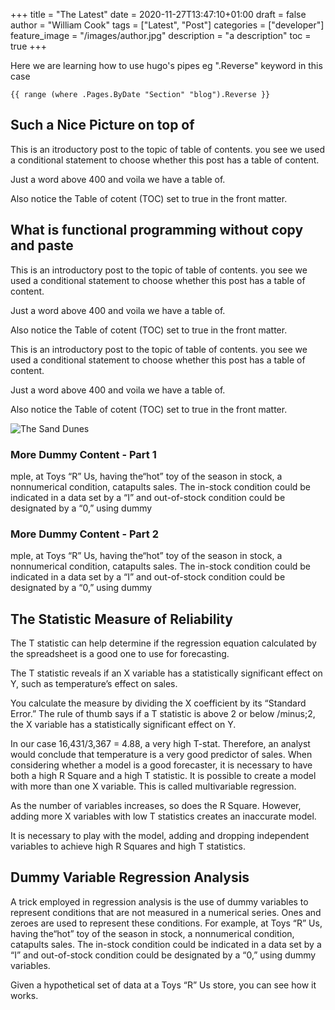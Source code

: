 +++
title = "The Latest"
date = 2020-11-27T13:47:10+01:00
draft = false
author = "William Cook"
tags = ["Latest", "Post"]
categories = ["developer"]
feature_image = "/images/author.jpg"
description = "a description"
toc = true
+++

Here we are learning how to use hugo's pipes eg ".Reverse" keyword in this case

```golang
{{ range (where .Pages.ByDate "Section" "blog").Reverse }}
```

## Such a Nice Picture on top of

This is an itroductory post to the topic of table of contents. you see we used a conditional statement to choose whether this post has a table of content.

Just a word above 400 and voila we have a table of.

Also notice the Table of cotent (TOC) set to true in the front matter.

## What is functional programming without copy and paste

This is an introductory post to the topic of table of contents. you see we used a conditional statement to choose whether this post has a table of content.

Just a word above 400 and voila we have a table of.

Also notice the Table of cotent (TOC) set to true in the front matter.

This is an introductory post to the topic of table of contents. you see we used a conditional statement to choose whether this post has a table of content.

Just a word above 400 and voila we have a table of.

Also notice the Table of cotent (TOC) set to true in the front matter.

![The Sand Dunes](/images/Emr.jpg)

### More Dummy Content - Part 1

mple, at Toys “R” Us,
having the“hot” toy of the season in stock, a nonnumerical condition, catapults
sales. The in-stock condition could be indicated in a data set by a “I”
and out-of-stock condition could be designated by a “0,” using dummy

### More Dummy Content - Part 2

mple, at Toys “R” Us,
having the“hot” toy of the season in stock, a nonnumerical condition, catapults
sales. The in-stock condition could be indicated in a data set by a “I”
and out-of-stock condition could be designated by a “0,” using dummy

## The Statistic Measure of Reliability

The T statistic can help determine if the regression equation calculated by the spreadsheet is a good one to use for forecasting.

The T statistic reveals if an X variable has a statistically significant effect on Y, such as temperature’s
effect on sales.

You calculate the measure by dividing the X coefficient by
its “Standard Error.” The rule of thumb says if a T statistic is above 2 or below
/minus;2, the X variable has a statistically significant effect on Y.

In our case
16,431/3,367 = 4.88, a very high T-stat. Therefore, an analyst would conclude
that temperature is a very good predictor of sales.
When considering whether a model is a good forecaster, it is necessary to have both a high R Square and a high T statistic. It is possible to create a
model with more than one X variable. This is called multivariable regression.

As the number of variables increases, so does the R Square. However, adding
more X variables with low T statistics creates an inaccurate model.

It is necessary
to play with the model, adding and dropping independent variables to achieve high R Squares and high T statistics.

## Dummy Variable Regression Analysis

A trick employed in regression analysis is the use of dummy variables to represent conditions that are not measured in a numerical series. Ones and
zeroes are used to represent these conditions. For example, at Toys “R” Us,
having the“hot” toy of the season in stock, a nonnumerical condition, catapults
sales. The in-stock condition could be indicated in a data set by a “I”
and out-of-stock condition could be designated by a “0,” using dummy
variables.

Given a hypothetical set of data at a Toys “R” Us store, you can see how
it works.

